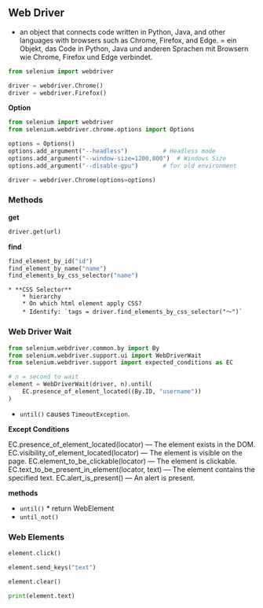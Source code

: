 

## Web Driver
* an object that connects code written in Python, Java, and other languages with browsers such as Chrome, Firefox, and Edge. = ein Objekt, das Code in Python, Java und anderen Sprachen mit Browsern wie Chrome, Firefox und Edge verbindet.

```python
from selenium import webdriver

driver = webdriver.Chrome()
driver = webdriver.Firefox()
```

**Option**
```python
from selenium import webdriver
from selenium.webdriver.chrome.options import Options

options = Options()
options.add_argument("--headless")          # Headless mode
options.add_argument("--window-size=1200,800")  # Windows Size
options.add_argument("--disable-gpu")       # for old environment

driver = webdriver.Chrome(options=options)
```
### Methods

**get**
```python
driver.get(url)
```
**find**
```python
find_element_by_id("id")
find_element_by_name("name")	
find_elements_by_css_selector("name")
```

    * **CSS Selector**
        * hierarchy
        * On which html element apply CSS?
        * Identify: `tags = driver.find_elements_by_css_selector("～")`

### Web Driver Wait

```python
from selenium.webdriver.common.by import By
from selenium.webdriver.support.ui import WebDriverWait
from selenium.webdriver.support import expected_conditions as EC

# n = second to wait
element = WebDriverWait(driver, n).until(
    EC.presence_of_element_located((By.ID, "username"))
)
```
* `until()` causes `TimeoutException`.

**Except Conditions**

EC.presence_of_element_located(locator) — The element exists in the DOM.
EC.visibility_of_element_located(locator) — The element is visible on the page.
EC.element_to_be_clickable(locator) — The element is clickable.
EC.text_to_be_present_in_element(locator, text) — The element contains the specified text.
EC.alert_is_present() — An alert is present.


**methods**
* `until()`
        * return WebElement
* `until_not()`

### Web Elements

```python
element.click()

element.send_keys("text")

element.clear()

print(element.text)
```
